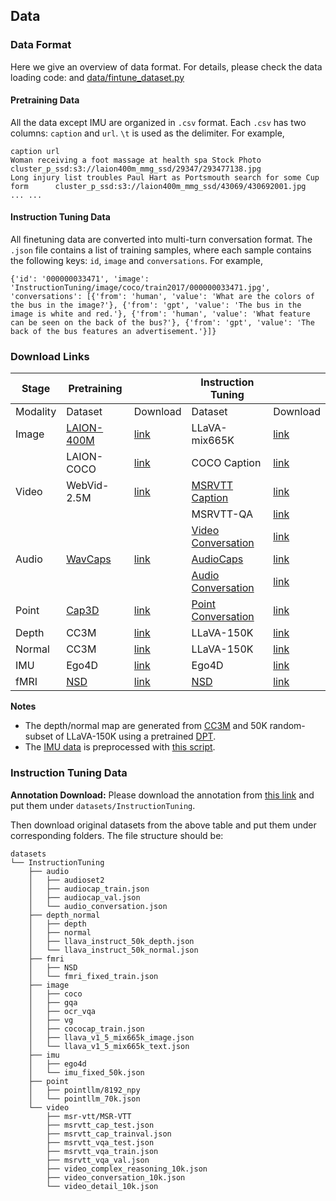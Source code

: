 ## Data

### Data Format
Here we give an overview of data format. For details, please check the data loading code: []() and [data/fintune_dataset.py]()

#### Pretraining Data
All the data except IMU are organized in `.csv` format. Each `.csv` has two columns: `caption` and `url`. `\t` is used as the delimiter. For example,
```
caption url
Woman receiving a foot massage at health spa Stock Photo     cluster_p_ssd:s3://laion400m_mmg_ssd/29347/293477138.jpg
Long injury list troubles Paul Hart as Portsmouth search for some Cup form      cluster_p_ssd:s3://laion400m_mmg_ssd/43069/430692001.jpg
... ...
```

#### Instruction Tuning Data
All finetuning data are converted into multi-turn conversation format. The `.json` file contains a list of training samples, where each sample contains the following keys: `id`, `image` and `conversations`. For example,
```
{'id': '000000033471', 'image': 'InstructionTuning/image/coco/train2017/000000033471.jpg', 'conversations': [{'from': 'human', 'value': 'What are the colors of the bus in the image?'}, {'from': 'gpt', 'value': 'The bus in the image is white and red.'}, {'from': 'human', 'value': 'What feature can be seen on the back of the bus?'}, {'from': 'gpt', 'value': 'The back of the bus features an advertisement.'}]}
```


### Download Links

| Stage    | Pretraining    |          | Instruction Tuning         |          |
|----------|-------------|----------|--------------------|----------|
| Modality | Dataset     | Download | Dataset            | Download |
| Image    | [LAION-400M](https://laion.ai/blog/laion-400-open-dataset)  | [link](https://github.com/rom1504/img2dataset/blob/main/dataset_examples/laion400m.md)     | LLaVA-mix665K      | [link](https://github.com/haotian-liu/LLaVA#visual-instruction-tuning)     |
|          | LAION-COCO  | [link](https://laion.ai/blog/laion-coco)     | COCO Caption       | [link](https://cocodataset.org/#download)     |
| Video    | WebVid-2.5M | [link](https://github.com/m-bain/webvid)     | [MSRVTT Caption](https://www.microsoft.com/en-us/research/publication/msr-vtt-a-large-video-description-dataset-for-bridging-video-and-language/)     | [link](https://www.mediafire.com/folder/h14iarbs62e7p/shared)     |
|          |             |          | MSRVTT-QA          | [link](https://github.com/xudejing/video-question-answering)     |
|          |             |          | [Video Conversation](https://github.com/joez17/ChatBridge/blob/main/custom_datasets/valor_data/DATASET.md#download-multis) | [link](https://drive.google.com/file/d/1C7k8flfITJ1GxMwFSvEmBFGyevDZl1ke/view?usp=drive_link)     |
| Audio    | [WavCaps](https://github.com/XinhaoMei/WavCaps)     |  [link](https://huggingface.co/datasets/cvssp/WavCaps)    | [AudioCaps](https://audiocaps.github.io/)          | [link](https://github.com/cdjkim/audiocaps)     |
|          |             |          | [Audio Conversation](https://github.com/joez17/ChatBridge/blob/main/custom_datasets/valor_data/DATASET.md#download-multis) | [link](https://drive.google.com/file/d/1C7k8flfITJ1GxMwFSvEmBFGyevDZl1ke/view?usp=drive_link)     |
| Point    | [Cap3D](https://github.com/crockwell/Cap3D)       | [link](https://huggingface.co/datasets/RunsenXu/PointLLM/tree/main)     | [Point Conversation](https://github.com/OpenRobotLab/PointLLM) | [link](https://huggingface.co/datasets/RunsenXu/PointLLM)     |
| Depth    | CC3M        | [link](https://github.com/rom1504/img2dataset/blob/main/dataset_examples/cc3m.md)     | LLaVA-150K         | [link](https://huggingface.co/datasets/liuhaotian/LLaVA-Instruct-150K)     |
| Normal   | CC3M        | [link](https://github.com/rom1504/img2dataset/blob/main/dataset_examples/cc3m.md)     | LLaVA-150K         | [link](https://huggingface.co/datasets/liuhaotian/LLaVA-Instruct-150K)     |
| IMU      | Ego4D       | [link](https://ego4d-data.org/docs/data/imu/)     | Ego4D              | [link](https://ego4d-data.org/docs/data/imu/)     |
| fMRI     | [NSD](https://naturalscenesdataset.org)         | [link](https://huggingface.co/datasets/pscotti/naturalscenesdataset)     | [NSD](https://naturalscenesdataset.org)                | [link](https://huggingface.co/datasets/pscotti/naturalscenesdataset)     |

**Notes**
- The depth/normal map are generated from [CC3M](https://github.com/rom1504/img2dataset/blob/main/dataset_examples/cc3m.md) and 50K random-subset of LLaVA-150K using a pretrained [DPT](https://github.com/EPFL-VILAB/omnidata/tree/main/omnidata_tools/torch#run-our-models-on-your-own-image).
- The [IMU data](https://ego4d-data.org/docs/data/imu/) is preprocessed with [this script](https://github.com/facebookresearch/imu2clip/blob/main/dataset/ego4d/preprocessing_scripts/extract_imu.py).


### Instruction Tuning Data

**Annotation Download:** Please download the annotation from [this link](https://huggingface.co/datasets/csuhan/OneLLM_InstructionTuning) and put them under `datasets/InstructionTuning`.

Then download original datasets from the above table and put them under corresponding folders. The file structure should be:

```
datasets
└── InstructionTuning
    ├── audio
    │   ├── audioset2
    │   ├── audiocap_train.json
    │   ├── audiocap_val.json
    │   └── audio_conversation.json
    ├── depth_normal
    │   ├── depth
    │   ├── normal
    │   ├── llava_instruct_50k_depth.json
    │   └── llava_instruct_50k_normal.json
    ├── fmri
    │   ├── NSD
    │   └── fmri_fixed_train.json
    ├── image
    │   ├── coco
    │   ├── gqa
    │   ├── ocr_vqa
    │   ├── vg
    │   ├── cococap_train.json
    │   ├── llava_v1_5_mix665k_image.json
    │   └── llava_v1_5_mix665k_text.json
    ├── imu
    │   ├── ego4d
    │   └── imu_fixed_50k.json
    ├── point
    │   ├── pointllm/8192_npy
    │   └── pointllm_70k.json
    └── video
        ├── msr-vtt/MSR-VTT
        ├── msrvtt_cap_test.json
        ├── msrvtt_cap_trainval.json
        ├── msrvtt_vqa_test.json
        ├── msrvtt_vqa_train.json
        ├── msrvtt_vqa_val.json
        ├── video_complex_reasoning_10k.json
        ├── video_conversation_10k.json
        └── video_detail_10k.json
```